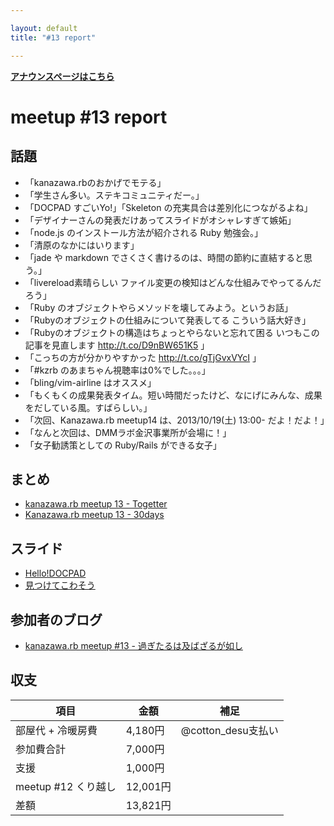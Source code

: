 ```yaml
---

layout: default
title: "#13 report"

---
```


<p> <a href="./"><strong>アナウンスページはこちら</strong></a></p>

meetup #13 report
==================

話題
----

-   「kanazawa.rbのおかげでモテる」
-   「学生さん多い。ステキコミュニティだー。」
-   「DOCPAD すごいYo!」「Skeleton の充実具合は差別化につながるよね」
-   「デザイナーさんの発表だけあってスライドがオシャレすぎて嫉妬」
-   「node.js のインストール方法が紹介される Ruby 勉強会。」
-   「清原のなかにはいります」
-   「jade や markdown でさくさく書けるのは、時間の節約に直結すると思う。」
-   「livereload素晴らしい ファイル変更の検知はどんな仕組みでやってるんだろう」
-   「Ruby のオブジェクトやらメソッドを壊してみよう。というお話」
-   「Rubyのオブジェクトの仕組みについて発表してる こういう話大好き」
-   「Rubyのオブジェクトの構造はちょっとやらないと忘れて困る いつもこの記事を見直します <http://t.co/D9nBW651K5> 」
-   「こっちの方が分かりやすかった <http://t.co/gTjGvxVYcI> 」
-   「#kzrb のあまちゃん視聴率は0%でした。。。」
-   「bling/vim-airline はオススメ」
-   「もくもくの成果発表タイム。短い時間だったけど、なにげにみんな、成果をだしている風。すばらしい。」
-   「次回、Kanazawa.rb meetup14 は、2013/10/19(土) 13:00- だよ！だよ！」
-   「なんと次回は、DMMラボ金沢事業所が会場に！」
-   「女子勧誘策としての Ruby/Rails ができる女子」

まとめ
------

-   [kanazawa.rb meetup 13 - Togetter](http://togetter.com/li/570182)
-   [Kanazawa.rb meetup 13 - 30days](http://30d.jp/kzrb/3)

スライド
--------

-   [Hello!DOCPAD](https://speakerdeck.com/shirokuro331/hello-docpad)
-   [見つけてこわそう](https://speakerdeck.com/wtnabe/search-and-destroy-in-ruby)

参加者のブログ
--------------

-   [kanazawa.rb meetup #13 - 過ぎたるは及ばざるが如し](http://cotton-desu.hatenablog.com/entry/2013/09/30/232425)

収支
----

 | 項目                   | 金額       | 補足                  |
 | ---------------------- | ---------- | --------------------- |
 | 部屋代 + 冷暖房費      | 4,180円    | @cotton\_desu支払い   |
 | 参加費合計             | 7,000円    |                       |
 | 支援                   | 1,000円    |                       |
 | meetup #12 くり越し    | 12,001円   |                       |
 | 差額                   | 13,821円   |                       |


